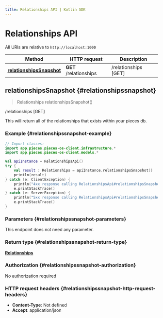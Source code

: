 ```yaml
---
title: Relationships API | Kotlin SDK
---
```


# Relationships API

All URIs are relative to `http://localhost:1000`

Method | HTTP request | Description
------------- | ------------- | -------------
[**relationshipsSnapshot**](#relationshipssnapshot) | **GET** /relationships | /relationships [GET]


## **relationshipsSnapshot** {#relationshipssnapshot}
> Relationships relationshipsSnapshot()

/relationships [GET]

This will return all of the relationships that exists within your pieces db.

### Example {#relationshipssnapshot-example}
```kotlin
// Import classes:
import app.pieces.pieces-os-client.infrastructure.*
import app.pieces.pieces-os-client.models.*

val apiInstance = RelationshipsApi()
try {
    val result : Relationships = apiInstance.relationshipsSnapshot()
    println(result)
} catch (e: ClientException) {
    println("4xx response calling RelationshipsApi#relationshipsSnapshot")
    e.printStackTrace()
} catch (e: ServerException) {
    println("5xx response calling RelationshipsApi#relationshipsSnapshot")
    e.printStackTrace()
}
```

### Parameters {#relationshipssnapshot-parameters}
This endpoint does not need any parameter.

### Return type {#relationshipssnapshot-return-type}

[**Relationships**](../models/Relationships)

### Authorization {#relationshipssnapshot-authorization}

No authorization required

### HTTP request headers {#relationshipssnapshot-http-request-headers}

 - **Content-Type**: Not defined
 - **Accept**: application/json

